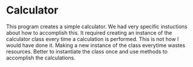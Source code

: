# Calculator

This program creates a simple calculator.  We had very specific instuctions about how to accomplish this.  It required creating an instance of the calculator class every time a calculation is performed.  This is not how I would have done it.  Making a new instance of the class everytime wastes resources.  Better to instantiate the class once and use methods to accomplish the calculations.
